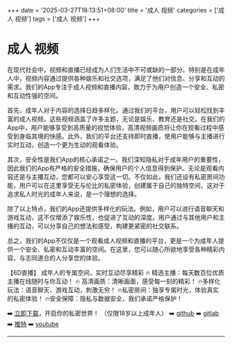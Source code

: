 +++
date = '2025-03-27T18:13:51+08:00'
title = '成人 视频'
categories = ['成人 视频']
tags = ['成人 视频']
+++

# 成人 视频

在现代社会中，视频和直播已经成为人们生活中不可或缺的一部分。特别是在成年人中，视频内容通过提供各种娱乐和社交选项，满足了他们对信息、分享和互动的需求。我们的App专注于成人视频和直播内容，致力于为用户创造一个安全、私密和互动性强的空间。

首先，成年人对于内容的选择日趋多样化。通过我们的平台，用户可以轻松找到丰富的成人视频，这些视频涵盖了许多主题，无论是娱乐、教育还是社交。在我们的App中，用户能够享受到高质量的视觉体验，高清视频画质将让你在观看过程中感受到身临其境的快感。此外，我们的平台还支持即时直播，使用户能够与主播进行实时互动，创造一个更为生动的观看体验。

其次，安全性是我们App的核心承诺之一。我们深知隐私对于成年用户的重要性，因此我们的App有严格的安全措施，确保用户的个人信息得到保护。无论是观看内容还是与主播互动，您都可以安心享受这一切。不仅如此，我们还设有私密房间功能，用户可以在这里享受无与伦比的私密体验，创建属于自己的独特空间，这对于追求私人时光的成年人来说，是一个理想的选择。

除了以上特点，我们的App还提供多样化的玩法。例如，用户可以进行语音聊天和游戏互动，这不仅增添了娱乐性，也促进了互动的深度。用户通过与其他用户和主播的互动，可以分享自己的想法和感受，构建更紧密的社交联系。

总之，我们的App不仅仅是一个观看成人视频和直播的平台，更是一个为成年人提供一个安全、私密和互动丰富的空间。在这里，您可以随心所欲地享受各种精彩内容，与志同道合的人分享您的体验。

【6D直播】
成年人的专属空间，实时互动尽享精彩
🔥 精选主播：每天数百位优质主播在线随时与你互动！
🔥 高清画质：清晰画面，感受每一刻的精彩！
🔥多样化玩法：语音聊天、游戏互动，刺激无穷！
🔥私密房间：独享专属时光，体验真实的私密体验！
🔥安全保障：隐私与数据安全，我们承诺严格保护！

➡️ [立即下载](https://down123.s3.ap-east-1.amazonaws.com/down/down.html?channelCode=blog)，开启你的私密世界！ 
（仅限18岁以上成年人） 
➡️ [github](https://aldult-live.github.io/) 
➡️ [gitlab](https://seo-09598d.gitlab.io/) 
➡️ [推特](https://x.com/wegame33) 
➡️ [youtube](https://www.youtube.com/@6Dlive)

---

